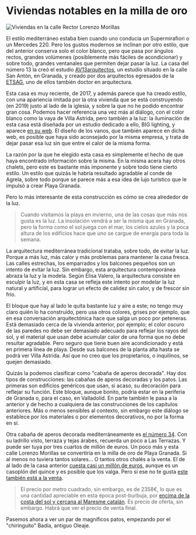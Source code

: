 # Viviendas notables en la milla de oro

![Viviendas en la calle Rector Lorenzo Morillas](img/viviendas-rector-lorenzo-morillas.jpg)

El estilo mediterráneo estaba bien cuando uno conducía un
Supermirafiori o un Mercedes 220. Pero los gustos modernos se inclinan
por otro estilo, que del anterior conserva solo el color blanco, pero
que pasa por ángulos rectos, grandes volúmenes (posiblemente más
fáciles de acondicionar) y sobre todo, grandes ventanales que permiten
dejar pasar la luz. La casa del número 13 la creó el
estudio
[AV13arquitectos](http://www.av13arquitectos.es/casa-playa-granada.html),
un estudio situado en la calle San Antón, en Granada, y creado por dos
arquitectos egresados de la [ETSAG](https://etsag.ugr.es), uno de ellos también doctor en arquitectura.

Esta casa es muy reciente, de 2017, y además parece que ha creado
estilo, con una apariencia imitada por la otra vivienda que se está
construyendo (en 2019) justo al lado de la iglesia, y sobre la que no
he podido encontrar gran cosa. Podemos hacer referencia una vez más al
diálogo, con el color blanco como la vaya de Villa Astrida, pero
también a la luz: la iluminación de esta casa está diseñada por un
estudio dedicado a ello, BIG lighting, y aparece [en su web](https://www.biglighting.es/proyectos/vivienda-en-playa-granada/). El
diseño de los vanos, que también aparece en dicha web, es posible que
haya sido aconsejado por la misma empresa, y trata de dejar pasar esa
luz sin que entre el calor de la misma forma.

La razón por la que he elegido esta casa es simplemente el hecho de
que haya encontrado información sobre la misma. En la misma acera hay
otros chalets, pero este es bastante más imponente y sobre todo tiene
cierto estilo. Un estilo que quizás le habría resultado agradable al
conde de Agrela, sobre todo porque se parece más a esa idea de lujo
turístico que le impulsó a crear Playa Granada.

Pero lo más interesante de esta construcción es cómo se crea alrededor
de la luz. 

> Cuando visitamos la playa en invierno, una de las cosas que más nos
> gusta es la luz. La insolación vendrá a ser la misma que en Granada,
> pero la forma como el sol juega con el mar, los cielos azules y la
> poca altura de los edificios hace que uno se cargue de energía para
> toda la semana.

La arquitectura mediterránea tradicional trataba, sobre todo, de
evitar la luz. Porque a más luz, más calor y más problemas para
mantener la casa fresca. Las calles estrechas, los emparrados y los
balcones pequeños son un intento de evitar la luz. Sin embargo, esta
arquitectura contemporánea abraza la luz y la modela. Según Elisa
Valero, la arquitectura consiste en esculpir la luz, y en esta casa se
refleja este intento por modelar la luz natural y artificial, para
lograr un efecto de calidez sin calor, y de frescor sin frío.

El bloque que hay al lado le quita bastante luz y aire a este; no
tengo muy claro quién lo ha construido, pero usa otros colores, grises por ejemplo, que en esa conversación
arquitectónica hace que salga un poco por peteneras. Está demasiado cerca de la vivienda anterior, por ejemplo; el color oscuro de las paredes no debe ser demasiado adecuado para reflejar los rayos del sol, y el material que usan debe acumular calor de una forma que no debe resultar agradable. Pero seguro que tiene buen aire acondicionado y está en primera línea de playa. Desde sus balcones de la planta alta hasta se podrá ver Villa Astrida. Así que no creo que los propietarios, o inquilinos, se quejen demasiado.

Quizás la podemos clasificar como "cabaña de aperos decorada". Hay dos
tipos de construcciones: las cabañas de aperos decoradas y los
patos. Las primeras son edificios genéricos que usan, si acaso, su
decoración para reflejar su función. Este bloque, aunque bonito,
podría estar en la periferia de Granada o, para el caso, en
Valladolid. En parte también le pasa a la anterior y de hecho a
cualquiera de las construcciones de los capítulos anteriores. Más o
menos sensibles al contexto, sin embargo este diálogo se establece por
los materiales o por elementos decorativos, no por la forma en sí.

Otra cabaña de aperos decorada mediterráneamente
es
[el número 34](https://housfy.com/comprar-casa/motril/calle-rector-lorenzo-morillas-cuevas-85724). Con
su ladrillo visto, terraza y tejas árabes, recuerda un poco a Las
Terrazas. Y puede ser tuya por tres cuartos de millón de euros. Un
poco más y esta calle Lorenzo Morillas se convertiría en la milla de
oro de Playa Granada. Si al menos no tuviera tantos solares... O tantos otros chalés a la venta. El de al lado de la casa anterior [cuesta casi un millón de euros](https://www.idealista.com/inmueble/37412792/), aunque es un casoplón del quince y es posible que los valga. Pero si ese no te gusta [este también está a la venta](https://www.idealista.com/inmueble/86170035/).

> El precio por metro cuadrado, sin embargo, es de 2358€, lo que es una cantidad apreciable en esta época post-burbuja, por [encima de la costa del sol y cercana al Maresme catalán](https://www.elespanol.com/economia/empresas/20190727/comprar-mision-imposible-islas-peninsula-precios-nubes/416708810_0.html). Es precio de oferta, sin embargo. Habrá que ver el precio de venta final.

Pasemos ahora a ver un par de magníficos patos, empezando por el
"chiringuito" Badía, antiguo Oleaje.

